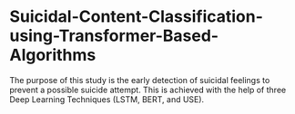 # Suicidal-Content-Classification-using-Transformer-Based-Algorithms
The purpose of this study is the early detection of suicidal feelings to prevent a possible suicide attempt. This is achieved with the help of three Deep Learning Techniques (LSTM, BERT, and USE).
